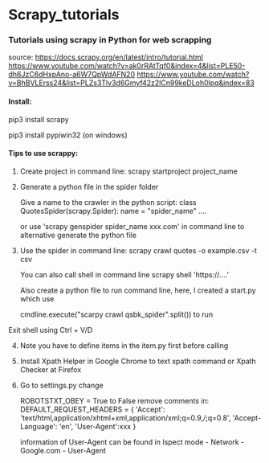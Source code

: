 # Scrapy_tutorials
### Tutorials using scrapy in Python for web scrapping
source:
https://docs.scrapy.org/en/latest/intro/tutorial.html
https://www.youtube.com/watch?v=ak0rRAtTqf0&index=4&list=PLE50-dh6JzC6dHxpAno-a6W7QpWdAFN20
https://www.youtube.com/watch?v=BhBVLErss24&list=PLZs3Tlv3d6Gmyf42z2lCn99keDLoh0lpq&index=83

#### Install:

pip3 install scrapy

pip3 install pypiwin32 (on windows)

#### Tips to use scrappy:
1. Create project in command line:
scrapy startproject project_name

2. Generate a python file in the spider folder

    Give a name to the crawler in the python script:
    class QuotesSpider(scrapy.Spider):
        name = "spider_name"
        ....

    or use 'scrapy genspider spider_name xxx.com' in command line to alternative generate the python file

3. Use the spider in command line:
    scrapy crawl quotes -o example.csv -t csv

    You can also call shell in command line
    scrapy shell 'https://....'
    
    Also create a python file to run command line, here, I created a start.py which use 
    
    cmdline.execute("scarpy crawl qsbk_spider".split()) to run 

Exit shell using Ctrl + V/D

4. Note you have to define items in the item.py first before calling

5. Install Xpath Helper in Google Chrome to text xpath command or Xpath Checker at Firefox

5. Go to settings.py change

    ROBOTSTXT_OBEY = True to False
    remove comments in:
    DEFAULT_REQUEST_HEADERS = {
      'Accept': 'text/html,application/xhtml+xml,application/xml;q=0.9,*/*;q=0.8',
      'Accept-Language': 'en',
      'User-Agent':xxx 
    }
    
    information of User-Agent can be found in Ispect mode - Network - Google.com - User-Agent




